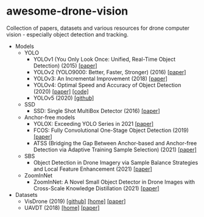 # awesome-drone-vision
Collection of papers, datasets and various resources for drone computer vision - especially object detection and tracking.

- Models
  - YOLO
    - YOLOv1 (You Only Look Once: Unified, Real-Time Object Detection) (2015) [[paper]](https://arxiv.org/abs/1506.02640)
    - YOLOv2 (YOLO9000: Better, Faster, Stronger) (2016) [[paper]](https://arxiv.org/abs/1612.08242)
    - YOLOv3: An Incremental Improvement (2018) [[paper]](https://arxiv.org/abs/1804.02767)
    - YOLOv4: Optimal Speed and Accuracy of Object Detection (2020) [[paper]](https://arxiv.org/abs/2004.10934) [[code]](https://github.com/AlexeyAB/darknet)
    - YOLOv5 (2020) [[github]](https://github.com/ultralytics/yolov5)
  - SSD
    - SSD: Single Shot MultiBox Detector (2016) [[paper]](https://arxiv.org/abs/1512.02325)
  - Anchor-free models
    - YOLOX: Exceeding YOLO Series in 2021 [[paper]](https://arxiv.org/abs/2107.08430)
    - FCOS: Fully Convolutional One-Stage Object Detection (2019) [[paper]](https://arxiv.org/abs/1904.01355)
    - ATSS (Bridging the Gap Between Anchor-based and Anchor-free Detection via Adaptive Training Sample Selection) (2021) [[paper]](https://arxiv.org/abs/1912.02424)
  - SBS
    - Object Detection in Drone Imagery via Sample Balance Strategies and Local Feature Enhancement (2021) [[paper]](https://www.mdpi.com/2076-3417/11/8/3547)
  - ZoomInNet
    - ZoomInNet: A Novel Small Object Detector in Drone Images with Cross-Scale Knowledge Distillation (2021) [[paper]](https://www.mdpi.com/2072-4292/13/6/1198)
- Datasets
  - VisDrone (2019) [[github]](https://github.com/VisDrone/VisDrone-Dataset) [[home]](http://aiskyeye.com/) [[paper]](https://arxiv.org/abs/2001.06303)
  - UAVDT (2018) [[home]](https://sites.google.com/view/grli-uavdt/%E9%A6%96%E9%A1%B5) [[paper]](https://arxiv.org/abs/1804.00518)
